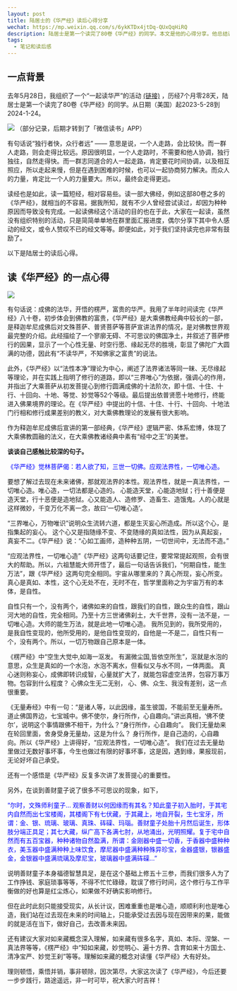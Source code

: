 ```yaml
---
layout: post
title: 陆居士的《华严经》读后心得分享
wechat: https://mp.weixin.qq.com/s/6ykKTDx4jtDq-QUxQqHiRQ
description: 陆居士是第一个读完了80卷《华严经》的同学。本文是他的心得分享。他总结说：理则顿悟，乘悟并销，事非顿除，因次第尽，大家这次读了《华严经》，今后还要一步步践行，路途遥远，非一时可毕，祝大家六时吉祥！
tags:
  - 笔记和读后感
---
```


## 一点背景

去年5月28日，我组织了一个“一起读华严”的活动 [(链接)](https://mp.weixin.qq.com/s/exPab92Lk-YvBw9lcWdyiA) ，历经7个月零28天，陆居士是第一个读完了80卷《华严经》的同学。从日期（美国）起2023-5-28到2024-1-24。

![](../images/2024-01-27-23-15-41.png)
（部分记录，后期才转到了「微信读书」APP）

有句话说“独行者快，众行者远” —— 意思是说，一个人走路，会比较快。而一群人走路，则会走得比较远。原因很明显，一个人走路时，不需要和他人协调，独行独往，自然走得快。而一群志同道合的人一起走路，肯定要花时间协调，以及相互照应，所以走起来慢，但是在遇到困难的时候，也可以一起协商努力解决。而众人的力量，肯定比一个人的力量要大。所以，最终会走得更远。

读经也是如此，读一篇短经，相对容易些。读一部大佛经，例如这部80卷之多的《华严经》，就相当的不容易。据我所知，就有不少人曾经尝试读过，却因为种种原因而导致没有完成。一起读佛经这个活动的目的也在于此，大家在一起读，虽然没有组织特别的活动，只是简简单单地在群里面汇报进度，偶尔分享下其中令人感动的经文，或令人赞叹不已的经文等等。即便如此，对于我们坚持读完也非常有鼓励了。

以下是陆居士的读后心得。

## 读《华严经》的一点心得

![](../images/2024-01-27-23-26-37.png)

有句话说：成佛的法华，开悟的楞严，富贵的华严。我用了半年时间读完《华严经》八十卷，初步体会到佛教的富贵，《华严经》是大乘佛教经典中较长的一部，是释迦牟尼成佛后对文殊菩萨、普贤菩萨等菩萨宣讲法界的情况，是对佛教世界观最完整的介绍。此经描绘了一个寥廓无碍、不可思议的佛国净土，并叙述了菩萨修行的因果，显示了一个心性无量、时空行愿、缘起无尽的胜境，彰显了佛陀广大圆满的功德，因此有“不读华严，不知佛家之富贵”的说法。
 
此外，《华严经》以“法性本净”理论为中心，阐述了法界诸法等同一昧、无尽缘起等理论，并在实践上指明了修行的道路，即以“三界唯心”为依据，强调心的作用，并指出了大乘菩萨从初发菩提心到修行圆满成佛的十法阶次，即十信、十住、十行、十回向、十地、等觉、妙觉等52个等级。最后提出依普贤愿十地修行，终能进入佛果境界的理论。在《华严经》中提出的十信、十住、十行、十回向、十地法门行相和修行成果差别的教义，对大乘佛教理论的发展有很大影响。
 
作为释迦牟尼成佛后宣讲的第一部经典，《华严经》逻辑严密、体系宏博，体现了大乘佛教圆融的法义，在大乘佛教诸经典中素有“经中之王”的美誉。

**谈谈自己感触比较深的句子。**

<span style="color:blue">《华严经》觉林菩萨偈：若人欲了知，三世一切佛。应观法界性，一切唯心造。

要想了解过去现在未来诸佛，那就观法界的本性。观法界性，就是一真法界性，一切唯心造。唯心造，一切法都是心造的。 心能造天堂，心能造地狱；行十善便是造天堂，行十恶便是造地狱。心又能造人、造修罗、造畜生、造饿鬼。人的心就是这样微妙，千变万化不离一念，故曰‘一切唯心造’。

“三界唯心，万物唯识”说明众生流转六道，都是生灭妄心所造成。所以这个心，是指集起的妄心。 这个心又是指随缘不变、不变随缘的真如法性，因为从真起妄，真妄不二。《华严经》说：“心如工画师，造种种五阴，一切世间中，无法而不造。”

“应观法界性，一切唯心造”《华严经》这两句话要记住，要常常提起观照，会有很大的帮助。所以，六祖慧能大师开悟了，最后一句话告诉我们，“何期自性，能生万法”，跟《华严经》这两句完全相同。宇宙从哪里来的？真心所现，妄心所变。真心是真如、本性，这个心无处不在，无时不在，哲学里面称之为宇宙万有的本体，是自性。

自性只有一个，没有两个，诸佛如来的自性，跟我们的自性，跟众生的自性，跟山河大地的自性，完全相同。乃至十方三世诸佛刹土，大千世界，没有一法不是，一切唯心造。大师的能生万法，就是此地一切唯心造。 我所见到的，我所受用的，是我自性变现的，他所受用的，是他自性变现的，自他是一不是二，自性只有一个，没有两个。所以，一切万物跟自己原本是一体。

《楞严经》中“空生大觉中,如海一沤发。 有漏微尘国,皆依空所生”，沤就是水泡的意思，众生是真如的一个水泡，水泡不离水，但看似又与水不同，一体两面。
真心迷则称妄心，成佛即转识成智，心量就扩大了，就能包容虚空法界，包容万事万物。包容到什么程度？ 心佛众生无二无别， 心、佛、众生、我没有差别，这一点很重要。

《无量寿经》中有一句：“是诸人等，以此因缘，虽生彼国，不能前至无量寿所。道止佛国界边，七宝城中。佛不使尔，身行所作，心自趣向。”讲出真相，‘佛不使尔’，说明这个事情跟佛不相干，为什么？“身行所作，心自趣向”。 我们无量劫来在轮回里面，舍身受身无量劫，这是为什么？ 身行所作，是自己造的，心自趣向。所以《华严经》上讲得好，“应观法界性，一切唯心造”。 我们在过去无量劫里做过无数好事坏事，今生也做过有限的好事坏事，这是因，遇到缘，果报现前，无论好坏自己承受。

还有一个感悟是《华严经》反复多次讲了发菩提心的重要性。

另外，在谈到善财童子说了很多不可思议的现象，如下， 

<span style="color:blue">“尔时，文殊师利童子… 观察善财以何因缘而有其名？知此童子初入胎时，于其宅内自然而出七宝楼阁，其楼阁下有七伏藏，于其藏上，地自开裂，生七宝牙，所谓：金、银、琉璃、玻璃、真珠、砗磲、玛瑙。善财童子处胎十月然后诞生，形体肢分端正具足；其七大藏，纵广高下各满七肘，从地涌出，光明照耀。复于宅中自然而有五百宝器，种种诸物自然盈满，所谓：金刚器中盛一切香，于香器中盛种种衣，美玉器中盛满种种上味饮食，摩尼器中盛满种种殊异珍宝，金器盛银，银器盛金，金银器中盛满琉璃及摩尼宝，玻璃器中盛满砗磲…”

说明善财童子本身福德智慧具足，是在这个基础上修五十三参，而我们很多人为了工作挣钱、家庭琐事等等，不得不忙忙碌碌，耽误了修行时间，这个修行与工作平衡做的好也算是红尘炼心，如果做不好确实影响修行。

但在此时此刻只能接受现实，从长计议，困难重重也是唯心造，顺顺利利也是唯心造，我们站在过去现在未来的时间轴上，只能承受过去因与现在因带来的果，能做的就是活在当下，做好自己，去改善未来因。

还有建议大家对如来藏概念深入理解，如来藏有很多名字，真如、本际、涅槃、一真法界等等，《楞严经》中“知如来藏，妙觉明心、遍十方界、含育如来十方国土、清净宝严、妙觉王刹”等等。理解如来藏的概念对读懂《华严经》大有好处。

理则顿悟，乘悟并销，事非顿除，因次第尽，大家这次读了《华严经》，今后还要一步步践行，路途遥远，非一时可毕，祝大家六时吉祥！

